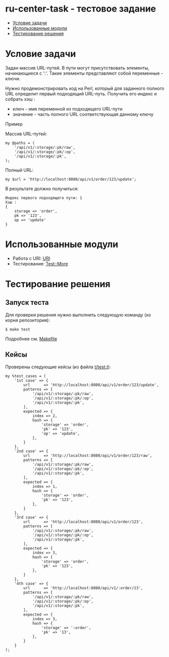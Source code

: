 # ru-center-task - тестовое задание

- [Условие задачи](#description)
- [Использованные модули](#modules)
- [Тестирование решения](#test)

# Условие задачи <a name="description">
Задан массив URL-путей. В пути могут присутствовать элементы, начинающиеся с ':'.
Такие элементы представляют собой переменные - ключи.

Нужно продемонстрировать код на Perl, который для заданного полного URL определит первый подходящий URL-путь.
Получить его индекс и собрать хэш :
- ключ - имя переменной из подходящего URL-пути
- значение - часть полного URL соответствующая данному ключу

Пример

Массив URL-путей:
```
my @paths = (
    '/api/v1/:storage/:pk/raw',
    '/api/v1/:storage/:pk/:op',
    '/api/v1/:storage/:pk',
);
```

Полный URL:
```
my $url = 'http://localhost:8080/api/v1/order/123/update';
```

В результате должно получиться:
```
Индекс первого подходящего пути: 1
Хэш : 
{
    storage => 'order',
    pk => '123',
    op => 'update'
}
```
# Использованные модули <a name="modules">
- Работа с URI: [URI](https://metacpan.org/pod/URI)
- Тестирование: [Test::More](https://metacpan.org/pod/Test::More)

# Тестирование решения <a name="test">
## Запуск теста
Для проверки решения нужно выполнить следующую команду (из корня репозитория):
```
$ make test
```
Подробнее см. [Makefile](Makefile)

## Кейсы
Проверены следующие кейсы (из файла [t/test.t](t/test.t)):
```
my %test_cases = (
    '1st case' => {
        url      => 'http://localhost:8080/api/v1/order/123/update',
        patterns => [
            '/api/v1/:storage/:pk/raw',
            '/api/v1/:storage/:pk/:op',
            '/api/v1/:storage/:pk',
        ],
        expected => {
            index => 2,
            hash => {
                'storage' => 'order',
                'pk' => '123',
                'op' => 'update',
            },
        }
    },
    '2nd case' => {
        url      => 'http://localhost:8080/api/v1/order/123/raw',
        patterns => [
            '/api/v1/:storage/:pk/raw',
            '/api/v1/:storage/:pk/:op',
            '/api/v1/:storage/:pk',
        ],
        expected => {
            index => 1,
            hash => {
                'storage' => 'order',
                'pk' => '123',
            },
        }
    },
    '3rd case' => {
        url      => 'http://localhost:8080/api/v1/order/123',
        patterns => [
            '/api/v1/:storage/:pk/raw',
            '/api/v1/:storage/:pk/:op',
            '/api/v1/:storage/:pk',
        ],
        expected => {
            index => 3,
            hash => {
                'storage' => 'order',
                'pk' => '123',
            },
        }
    },
    '4th case' => {
        url      => 'http://localhost:8080/api/v1/:order/13',
        patterns => [
            '/api/v1/:storage/:pk/raw',
            '/api/v1/:storage/:pk/:op',
            '/api/v1/:storage/:pk',
        ],
        expected => {
            index => 3,
            hash => {
                'storage' => ':order',
                'pk' => '13',
            },
        }
    }
);

```
